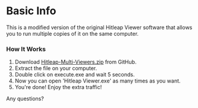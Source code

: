 # Basic Info

This is a modified version of the original Hitleap Viewer software that allows you to run multiple copies of it on the same computer.

### How It Works

1. Download [Hitleap-Multi-Viewers.zip](https://www.google.com) from GitHub.
2. Extract the file on your computer.
3. Double click on execute.exe and wait 5 seconds.
4. Now you can open 'Hitleap Viewer.exe' as many times as you want.
5. You're done!  Enjoy the extra traffic!

Any questions?
